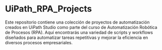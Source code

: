 # UiPath_RPA_Projects
Este repositorio contiene una colección de proyectos de automatización creados en UiPath Studio como parte del curso de Automatización Robótica de Procesos (RPA). Aquí encontrarás una variedad de scripts y workflows diseñados para automatizar tareas repetitivas y mejorar la eficiencia en diversos procesos empresariales.
